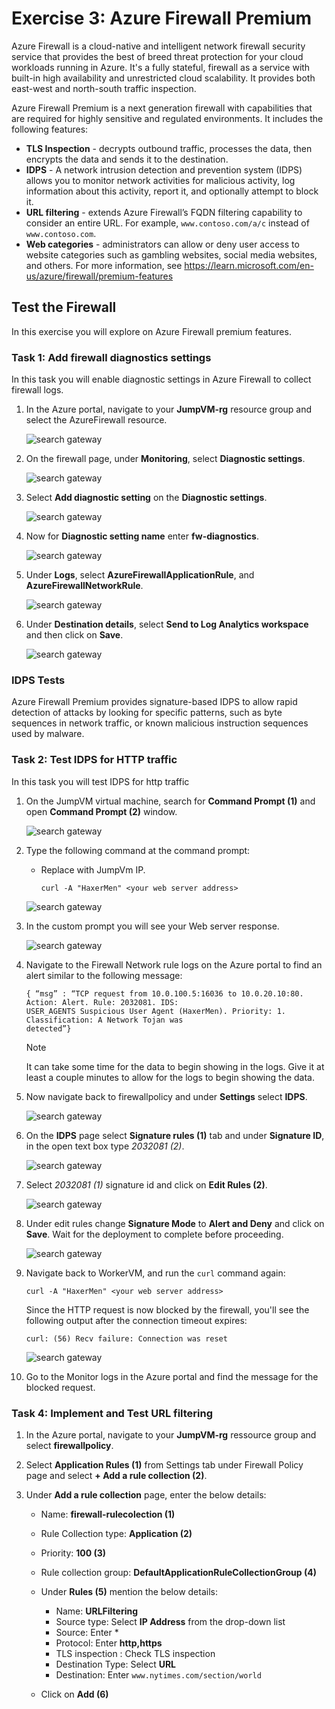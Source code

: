 # Exercise 3: Azure Firewall Premium

Azure Firewall is a cloud-native and intelligent network firewall security service that provides the best of breed threat protection for your cloud workloads running in Azure. It's a fully stateful, firewall as a service with built-in high availability and unrestricted cloud scalability. It provides both east-west and north-south traffic inspection.

Azure Firewall Premium is a next generation firewall with capabilities that are required for highly sensitive and regulated environments. It includes the following features:

- **TLS Inspection** - decrypts outbound traffic, processes the data, then encrypts the data and sends it to the destination.
- **IDPS** - A network intrusion detection and prevention system (IDPS) allows you to monitor network activities for malicious activity, log information about this activity, report it, and optionally attempt to block it.
- **URL filtering** - extends Azure Firewall’s FQDN filtering capability to consider an entire URL. For example, `www.contoso.com/a/c` instead of `www.contoso.com`.
- **Web categories** - administrators can allow or deny user access to website categories such as gambling websites, social media websites, and others.
For more information, see https://learn.microsoft.com/en-us/azure/firewall/premium-features
 
 
## Test the Firewall

In this exercise you will explore on Azure Firewall premium features. 

### Task 1: Add firewall diagnostics settings 

In this task you will enable diagnostic settings in Azure Firewall to collect firewall logs.

1. In the Azure portal, navigate to your **JumpVM-rg** resource group and select the AzureFirewall resource.

   ![](images/firewall1.png "search gateway")

2. On the firewall page, under **Monitoring**, select **Diagnostic settings**.

   ![](images/firewall2.png "search gateway")

3. Select **Add diagnostic setting** on the **Diagnostic settings**. 

   ![](images/firewall4.png "search gateway")

4. Now for **Diagnostic setting name** enter **fw-diagnostics**.

   ![](images/firewall3.png "search gateway")

5. Under **Logs**, select **AzureFirewallApplicationRule**, and **AzureFirewallNetworkRule**.

   ![](images/firewall5.png "search gateway")

6. Under **Destination details**, select **Send to Log Analytics workspace** and then click on **Save**.

   ![](images/firewall6.png "search gateway")
   
### IDPS Tests

Azure Firewall Premium provides signature-based IDPS to allow rapid detection of attacks by looking for specific patterns, such as byte sequences in network traffic, or known malicious instruction sequences used by malware.

### Task 2: Test IDPS for HTTP traffic

In this task you will test IDPS for http traffic

1. On the JumpVM virtual machine, search for **Command Prompt (1)** and open  **Command Prompt (2)** window.

   ![](images/firewall9.png "search gateway")

2. Type the following command at the command prompt:

   - Replace <your web server address> with JumpVm IP.

     `curl -A "HaxerMen" <your web server address>`
 
    ![](images/firewall7.png "search gateway")
 
 3. In the custom prompt you will see your Web server response.
 
    ![](images/firewall8.png "search gateway")
 
 4. Navigate to the Firewall Network rule logs on the Azure portal to find an alert similar to the following message:

    ```
    { “msg” : “TCP request from 10.0.100.5:16036 to 10.0.20.10:80. Action: Alert. Rule: 2032081. IDS: 
    USER_AGENTS Suspicious User Agent (HaxerMen). Priority: 1. Classification: A Network Tojan was 
    detected”}
    ```

    > [!NOTE]
    > It can take some time for the data to begin showing in the logs. Give it at least a couple minutes to allow for the logs to begin showing the data.
 
5. Now navigate back to firewallpolicy and under **Settings** select **IDPS**.
 
   ![](images/firewall10.png "search gateway")
 
6. On the **IDPS** page select **Signature rules (1)** tab and under **Signature ID**, in the open text box type *2032081 (2)*.
 
   ![](images/firewall11.png "search gateway")
 
7. Select *2032081 (1)* signature id  and click on **Edit Rules (2)**.
 
   ![](images/firewall12.png "search gateway")
 
8. Under edit rules change **Signature Mode** to **Alert and Deny** and click on **Save**.  Wait for the deployment to complete before proceeding.
 
   ![](images/firewall13.png "search gateway")

9. Navigate back to WorkerVM, and run the `curl` command again:

   `curl -A "HaxerMen" <your web server address>`

   Since the HTTP request is now blocked by the firewall, you'll see the following output after the connection timeout expires:

   `curl: (56) Recv failure: Connection was reset`
 
    ![](images/firewall14.png "search gateway")

10. Go to the Monitor logs in the Azure portal and find the message for the blocked request.

### Task 4: Implement and Test URL filtering
 
 1. In the Azure portal, navigate to your **JumpVM-rg** ressource group and select **firewallpolicy**.
 
 2. Select **Application Rules (1)** from Settings tab under Firewall Policy page and select **+ Add a rule collection (2)**.
 
 3. Under **Add a rule collection** page, enter the below details:

    - Name: **firewall-rulecolection (1)**
    - Rule Collection type: **Application (2)**
    - Priority: **100 (3)**
    - Rule collection group: **DefaultApplicationRuleCollectionGroup (4)**
    - Under **Rules (5)** mention the below details:
      - Name: **URLFiltering**
      - Source type: Select **IP Address** from the drop-down list
      - Source: Enter *
      - Protocol: Enter **http,https**
      - TLS inspection : Check TLS inspection
      - Destination Type: Select **URL**
      - Destination: Enter `www.nytimes.com/section/world`
     
     - Click on **Add (6)**
 
    

